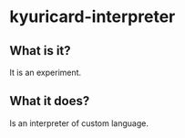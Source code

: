 # kyuricard-interpreter
## What is it?
It is an experiment.

## What it does?
Is an interpreter of custom language.
